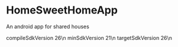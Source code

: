 # HomeSweetHomeApp
An android app for shared houses

compileSdkVersion 26\n
  minSdkVersion 21\n
  targetSdkVersion 26\n
